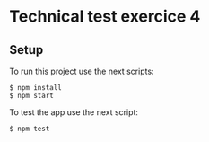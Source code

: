 # Technical test exercice 4

## Setup

To run this project use the next scripts:

```
$ npm install
$ npm start
```

To test the app use the next script:

```
$ npm test
```
